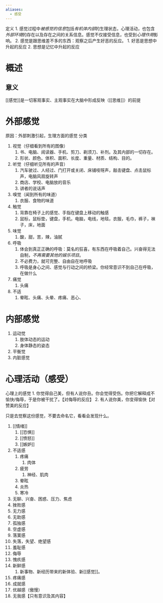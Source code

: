 ```yaml
---
aliases:
  - 感受
---
```

定义
	1. 感觉过程中*被感觉的信息*包括*有机体内部*的生理状态，心理活动，也包含*外部环境*的存在以及存在之间的关系信息。感觉不仅接受信息，也受到*心理作用*影响。
	2. 感觉是跟思维差不多的东西：观察之后产生好恶的反应。
		1. 好恶是思想中升起的反应
		2. 思想是记忆中升起的反应
# 概述
## 意义
[[感觉]]是一切客观事实、主观事实在大脑中形成反映（[[思维]]）的前提
# 外部感觉
原因：外部刺激引起，生理方面的感觉
分类
1. 视觉（仔细看到所有的图像）
	1. 书、电脑、阅读器、手机、剪刀、剃须刀、补剂。及其内部的一切存在。
	2. 形状、颜色、体积、面积、长度、重量、材质、结构、目的。
2. 听觉（仔细听见所有的声音）
	1. 汽车驶过、人经过、门打开或关闭、床铺吱呀声，敲击键盘、点击鼠标声，电脑风扇旋转声
	2. 商店、学校、电脑放的音乐
	3. 讲者的说话声
3. 嗅觉（闻到所有的味道）
	1. 衣服、食物的味道
5. 触觉
	1. 背靠在椅子上的感觉、手指在键盘上移动的触感
	2. 鼠标，鼠标垫，键盘，手机，电脑，电线，地毯，衣服，毛巾，裤子，袜子，床，地面
6. 味觉
	1. 酸，甜，苦，辣，油腻
4. 呼吸
	1. 体会到真正正确的呼吸：莫名的狂喜，有东西在呼吸着自己。兴奋得无法自制，*不再需要其他的娱乐项目*。
	2. 不必费力，就可完整、自由自在地呼吸
	3. 呼吸是身心之间、感觉与行动之间的桥梁。你经常意识不到自己在呼吸，在做什么
5. 痛觉
	1. 头痛
6. 不适
	1. 晕眩、头痛、头晕、疼痛、恶心、
# 内部感觉
1. 运动觉
	1. 肢体动态的运动
	2. 身体静态的姿态
2. 平衡觉
3. 内脏感觉

# 心理活动（感受）
心理上的感觉
	1. 你觉得自己美，但有人说你丑。你会觉得受伤。你把它解释成不愉快/侮辱，于是你被干扰了。【对侮辱的反应】
	2. 有人说你美，你变得愉快【对赞美的反应】

只是去觉察这份感觉，不要去命名它，看看会发现什么。

1. [[情绪]] 
	1. [[恐惧]] 
	2. [[愤怒]] 
	3. [[嫉妒]] 
2. 不适感
	1. 疼痛
		1. 肉体
	2. 疲劳
		1. 神经、肌肉
	3. 晕眩
	4. 炎热
	5. 寒冷
3. 无聊、兴奋、困惑、压力、焦虑
4. 挫败感
5. 无力感
6. 无助感
7. 孤独感
8. 空虚感
9. 落寞感
10. 失落，失望、绝望感
11. 羞耻感
12. 侮辱
13. 愧疚感
14. 新鲜感
	1. 新事物、新经历带来的新体验、新[[感觉]]。
15. 疼痛感
16. 成就感
17. 优越感（傲慢）
18. 无我感【只有意识及其内容】

